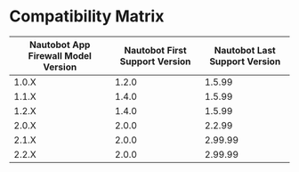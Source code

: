 # Compatibility Matrix

| Nautobot App Firewall Model Version | Nautobot First Support Version | Nautobot Last Support Version |
| ------------- | -------------------- | ------------- |
| 1.0.X         | 1.2.0                | 1.5.99        |
| 1.1.X         | 1.4.0                | 1.5.99        |
| 1.2.X         | 1.4.0                | 1.5.99        |
| 2.0.X         | 2.0.0                | 2.2.99        |
| 2.1.X         | 2.0.0                | 2.99.99       |
| 2.2.X         | 2.0.0                | 2.99.99       |